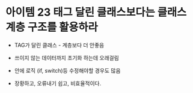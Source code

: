 # 아이템 23 태그 달린 클래스보다는 클래스 계층 구조를 활용하라
* TAG가 달린 클래스 - 계층보다 더 안좋음
* 쓰이지 않는 데이터까지 초기화 하는데 오래걸림
* 안에 로직 (if, switch)등 수정해야할 경우도 많음

* 장황하고, 오류내기 쉽고, 비효율적이다.